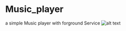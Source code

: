 # Music_player
a simple Music player with forground Service
![alt text](https://github.com/AbbasAsadi/Music_player/blob/master/screenshot/Screenshot_1.jpg)
